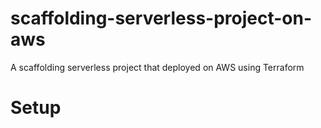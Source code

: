 # scaffolding-serverless-project-on-aws
A scaffolding serverless project that deployed on AWS using Terraform

# Setup